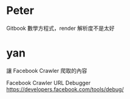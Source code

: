 


# Peter

Gitbook 數學方程式，render 解析度不是太好

# yan


讓 Facebook Crawler 爬取的內容
<meta property="og:url"                content="<http://www.nytimes.com/2015/02/19/arts/international/when-great-minds-dont-think-alike.html>  " />
<meta property="og:type"               content="article" /><meta property="og:title"              content="When Great Minds Don’t Think Alike" />
<meta property="og:description"        content="How much does culture influence creative thinking?" />
<meta property="og:image"              content="<http://static01.nyt.com/images/2015/02/19/arts/international/19iht-btnumbers19A/19iht-btnumbers19A-facebookJumbo-v2.jpg>  " />

Facebook Crawler URL Debugger
<https://developers.facebook.com/tools/debug/>  